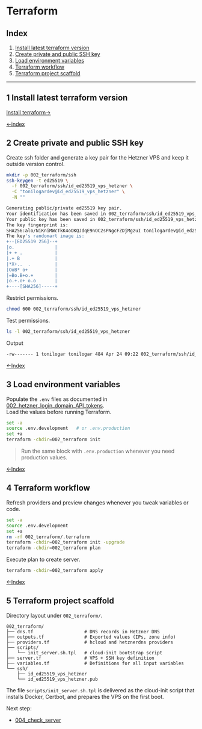 # Terraform

## Index

1. [Install latest terraform version](#1-install-latest-terraform-version)
2. [Create private and public SSH key](#2-create-private-and-public-ssh-key)
3. [Load environment variables](#3-load-environment-variables)
4. [Terraform workflow](#4-terraform-workflow)
5. [Terraform project scaffold](#5-terraform-project-scaffold)



---

## 1 Install latest terraform version

[Install terraform→](https://developer.hashicorp.com/terraform/install) 


[←index](#terraform)

## 2 Create private and public SSH key  

Create ssh folder and generate a key pair for the Hetzner VPS and keep it outside version control.   

```bash
mkdir -p 002_terraform/ssh
ssh-keygen -t ed25519 \
  -f 002_terraform/ssh/id_ed25519_vps_hetzner \
  -C "tonilogardev@id_ed25519_vps_hetzner" \
  -N ""
```

```bash
Generating public/private ed25519 key pair.
Your identification has been saved in 002_terraform/ssh/id_ed25519_vps_hetzner
Your public key has been saved in 002_terraform/ssh/id_ed25519_vps_hetzner.pub
The key fingerprint is:
SHA256:alo/NiKniMWcTkK4oOKQJdqE9nOC2sPNgcFZDjMgzuI tonilogardev@id_ed25519_vps_hetzner
The key's randomart image is:
+--[ED25519 256]--+
|o.               |
|+ + .            |
|.+ B             |
|*X+..  .         |
|OoB* o+          |
|=Bo.B+o.+        |
|o.+.o+ o.o       |
+----[SHA256]-----+
```

Restrict permissions.

```bash
chmod 600 002_terraform/ssh/id_ed25519_vps_hetzner
```

Test permissions.

```bash
ls -l 002_terraform/ssh/id_ed25519_vps_hetzner
```
Output

```bash
-rw------- 1 tonilogar tonilogar 484 Apr 24 09:22 002_terraform/ssh/id_ed25519_vps_hetzner
```

[←Index](#index)


## 3 Load environment variables

Populate the `.env` files as documented in [002_hetzner_login_domain_API_tokens](./002_hetzner_login_domain_API_tokens.md).  
Load the values before running Terraform.

```bash
set -a
source .env.development   # or .env.production
set +a
terraform -chdir=002_terraform init
```

> Run the same block with `.env.production` whenever you need production values.

[←Index](#index)

## 4 Terraform workflow

Refresh providers and preview changes whenever you tweak variables or code.

```bash
set -a
source .env.development
set +a
rm -rf 002_terraform/.terraform
terraform -chdir=002_terraform init -upgrade
terraform -chdir=002_terraform plan
```

Execute plan to create server.
```bash
terraform -chdir=002_terraform apply
```

[←Index](#index)

## 5 Terraform project scaffold

Directory layout under `002_terraform/`.

```
002_terraform/
├── dns.tf                   # DNS records in Hetzner DNS
├── outputs.tf               # Exported values (IPs, zone info)
├── providers.tf             # hcloud and hetznerdns providers
├── scripts/
│   └── init_server.sh.tpl   # cloud-init bootstrap script
├── server.tf                # VPS + SSH key definition
├── variables.tf             # Definitions for all input variables
└── ssh/
    ├── id_ed25519_vps_hetzner
    └── id_ed25519_vps_hetzner.pub
```

The file `scripts/init_server.sh.tpl` is delivered as the cloud-init script that installs Docker, Certbot, and prepares the VPS on the first boot.

Next step:
- [004_check_server](./004_check_server.md)
